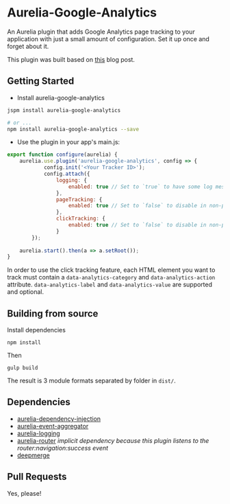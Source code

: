 # Aurelia-Google-Analytics
An Aurelia plugin that adds Google Analytics page tracking to your application with just a small amount of configuration. Set it up once and forget about it.

This plugin was built based on [this](https://mjau-mjau.com/blog/ajax-universal-analytics/) blog post.

## Getting Started

* Install aurelia-google-analytics

```bash
jspm install aurelia-google-analytics

# or ...
npm install aurelia-google-analytics --save
```

* Use the plugin in your app's main.js:

```javascript
export function configure(aurelia) {
    aurelia.use.plugin('aurelia-google-analytics', config => {
			config.init('<Your Tracker ID>');
			config.attach({
				logging: {
					enabled: true // Set to `true` to have some log messages appear in the browser console.
				},
				pageTracking: {
					enabled: true // Set to `false` to disable in non-production environments.
				},
				clickTracking: {
					enabled: true // Set to `false` to disable in non-production environments.
				}
		});
		
    aurelia.start().then(a => a.setRoot());
}
```

In order to use the click tracking feature, each HTML element you want to track must contain a `data-analytics-category` and `data-analytics-action` attribute. `data-analytics-label` and `data-analytics-value` are supported and optional.

## Building from source

Install dependencies

```shell
npm install
```

Then

```shell
gulp build
```

The result is 3 module formats separated by folder in `dist/`.

## Dependencies

* [aurelia-dependency-injection](https://github.com/aurelia/dependency-injection)
* [aurelia-event-aggregator](https://github.com/aurelia/event-aggregator)
* [aurelia-logging](https://github.com/aurelia/logging)
* [aurelia-router](https://github.com/aurelia/router) _implicit dependency because this plugin listens to the router:navigation:success event_
* [deepmerge](https://github.com/KyleAMathews/deepmerge)

## Pull Requests

Yes, please!
